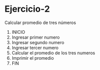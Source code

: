 # Ejercicio-2
Calcular promedio de tres números

1. INICIO
2. Ingresar primer numero
3. Ingresar segundo numero
4. Ingresar tercer numero
5. Calcular el promedio de los tres numeros
6. Imprimir el promedio
7. FIN
